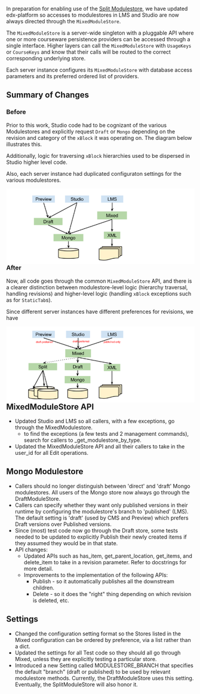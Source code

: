 In preparation for enabling use of the [Split Modulestore](https://github.com/edx/edx-platform/wiki/Split%3A-the-versioning%2C-structure-saving-DAO), we have updated edx-platform so accesses to modulestores in LMS and Studio are now always directed through the `MixedModuleStore`.

The `MixedModuleStore` is a server-wide singleton with a pluggable API where one or more courseware persistence providers can be accessed through a single interface.  Higher layers can call the `MixedModuleStore` with `UsageKeys` or `CourseKeys` and know that their calls will be routed to the correct corresponding underlying store.  

Each server instance configures its `MixedModuleStore` with database access parameters and its preferred ordered list of providers.

## Summary of Changes
### Before
Prior to this work, Studio code had to be cognizant of the various Modulestores and explicitly request `Draft` or `Mongo` depending on the revision and category of the `xBlock` it was operating on.  The diagram below illustrates this.

Additionally, logic for traversing `xBlock` hierarchies used to be dispersed in Studio higher level code.  

Also, each server instance had duplicated configuraton settings for the various modulestores.   

<img alt="master" src="git-diagrams/mixed_modulestore_before.png" style="float:right">

### After
Now, all code goes through the common `MixedModuleStore` API, and there is a clearer distinction between modulestore-level logic (hierarchy traversal, handling revisions) and higher-level logic (handling `xBlock` exceptions such as for `StaticTab`s).

Since different server instances have different preferences for revisions, we have

<img alt="master" src="git-diagrams/mixed_modulestore_after.png" style="float:right">

## MixedModuleStore API
* Updated Studio and LMS so all callers, with a few exceptions, go through the MixedModulestore.
  * to find the exceptions (a few tests and 2 management commands), search for callers to _get_modulestore_by_type.
* Updated the MixedModuleStore API and all their callers to take in the user_id for all Edit operations.

## Mongo Modulestore

* Callers should no longer distinguish between 'direct' and 'draft' Mongo modulestores. All users of the Mongo store now always go through the DraftModuleStore.
* Callers can specify whether they want only published versions in their runtime by configuring the modulestore's branch to 'published' (LMS). The default setting is 'draft' (used by CMS and Preview) which prefers Draft versions over Published versions.
* Since (most) test code now go through the Draft store, some tests needed to be updated to explicitly Publish their newly created items if they assumed they would be in that state.
* API changes:
  * Updated APIs such as has_item, get_parent_location, get_items, and delete_item to take in a revision parameter. Refer to docstrings for more detail.
  * Improvements to the implementation of the following APIs:
    * Publish - so it automatically publishes all the downstream children.
    * Delete - so it does the "right" thing depending on which revision is deleted, etc.

## Settings
* Changed the configuration setting format so the Stores listed in the Mixed configuration can be ordered by preference, via a list rather than a dict.
* Updated the settings for all Test code so they should all go through Mixed, unless they are explicitly testing a particular store.
* Introduced a new Setting called MODULESTORE_BRANCH that specifies the default "branch" (draft or published) to be used by relevant modulestore methods. Currently, the DraftModuleStore uses this setting. Eventually, the SplitModuleStore will also honor it.

